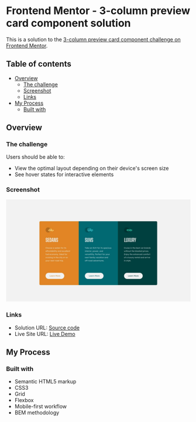 # Frontend Mentor - 3-column preview card component solution

This is a solution to the [3-column preview card component challenge on Frontend Mentor](https://www.frontendmentor.io/challenges/3column-preview-card-component-pH92eAR2-).

## Table of contents

- [Overview](#overview)
  - [The challenge](#the-challenge)
  - [Screenshot](#screenshot)
  - [Links](#links)
- [My Process](#my-process)
  - [Built with](#built-with)

## Overview

### The challenge

Users should be able to:

- View the optimal layout depending on their device's screen size
- See hover states for interactive elements

### Screenshot

![Screenshot](./images/screenshot.jpg)

### Links

- Solution URL: [Source code](https://github.com/shoyo-22/3-column-preview-card)
- Live Site URL: [Live Demo](https://shoyo-22.github.io/3-column-preview-card/)

## My Process

### Built with

- Semantic HTML5 markup
- CSS3
- Grid
- Flexbox
- Mobile-first workflow
- BEM methodology
